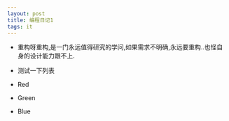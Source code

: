 ```yaml
---
layout: post
title: 编程日记1
tags: it
---
```


*   重构呀重构,是一门永远值得研究的学问,如果需求不明确,永远要重构..也怪自身的设计能力跟不上.
*   测试一下列表

*   Red
*   Green
*   Blue

